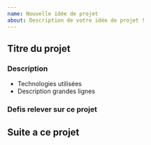 ```yaml
---
name: Nouvelle idée de projet
about: Description de votre idée de projet !
---
```


## Titre du projet

### Description

- Technologies utilisées
- Description grandes lignes 

### Defis relever sur ce projet

## Suite a ce projet

